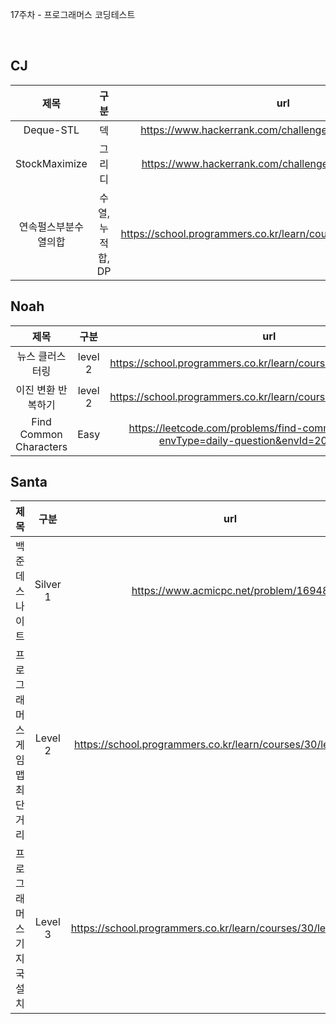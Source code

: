 17주차 - 프로그래머스 코딩테스트

</br>

## CJ

|제목|구분|url|
|:------:|:---:|:---:|
|Deque-STL|덱|https://www.hackerrank.com/challenges/deque-stl/problem|
|StockMaximize|그리디|https://www.hackerrank.com/challenges/stockmax/problem|
|연속펄스부분수열의합|수열, 누적합, DP|https://school.programmers.co.kr/learn/courses/30/lessons/161988|

## Noah

| 제목 | 구분 | url |
|:------:|:---:|:---:|
|뉴스 클러스터링|level 2|https://school.programmers.co.kr/learn/courses/30/lessons/17677|
|이진 변환 반복하기|level 2|https://school.programmers.co.kr/learn/courses/30/lessons/70129|
|Find Common Characters|Easy|https://leetcode.com/problems/find-common-characters/?envType=daily-question&envId=2024-06-05|

## Santa

|제목|구분|url|
|:------:|:---:|:---:|
|백준 데스나이트|Silver 1|https://www.acmicpc.net/problem/16948|
|프로그래머스 게임 맵 최단거리|Level 2|https://school.programmers.co.kr/learn/courses/30/lessons/1844|
|프로그래머스 기지국 설치|Level 3|https://school.programmers.co.kr/learn/courses/30/lessons/12979|
